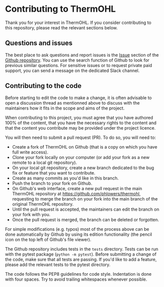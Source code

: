 <!--
SPDX-FileCopyrightText: 2025 RTE (https://www.rte-france.com)

This Source Code Form is subject to the terms of the Mozilla Public
License, v. 2.0. If a copy of the MPL was not distributed with this
file, You can obtain one at http://mozilla.org/MPL/2.0/.
SPDX-License-Identifier: MPL-2.0
-->

# Contributing to ThermOHL

Thank you for your interest in ThermOHL.
If you consider contributing to this repository, please read the relevant sections below.

## Questions and issues

The best place to ask questions and report issues is the [Issue](https://github.com/phlowers/thermohl/issues/) section of the [Github repository](https://github.com/phlowers/thermohl).
You can use the search function of Github to look for previous similar questions.
For sensitive issues or to request private paid support, you can send a message on the dedicated Slack channel.

## Contributing to the code

Before starting to edit the code to make a change, it is often advisable to open a discussion thread as mentionned above to discuss with the maintainers how it fits in the scope and aims of the project.

When contributing to this project, you must agree that you have authored 100% of the content, that you have the necessary rights to the content and that the content you contribute may be provided under the project licence.

You will then need to submit a pull request (PR). To do so, you will need to:
- Create a fork of ThermOHL on Github (that is a copy on which you have full write access).
- Clone your fork locally on your computer (or add your fork as a new remote to a local git repository).
- On your local git repository, create a new branch dedicated to the bug fix or feature that you want to contribute.
- Create as many commits as you'd like in this branch.
- Push the branch to your fork on Github.
- On Github's web interface, create a new pull request in the main ThermOHL repository at https://github.com/phlowers/thermohl, requesting to merge the branch on your fork into the main branch of the original ThermOHL repository.
- Until the pull request is accepted, the maintainers can edit the branch on your fork with you.
- Once the pull request is merged, the branch can be deleted or forgotten.

For simple modifications (e.g. typos) most of the process above can be done automatically by Github by using its edition functionality (the pencil icon on the top left of Github's file viewer).

The Github repository includes tests in the `tests` directory. Tests can be run with the pytest package (`python -m pytest`). Before submitting a change of the code, make sure that all tests are passing. If you'd like to add a feature, please add the relevant tests to the pytest directory.

The code follows the PEP8 guidelines for code style. Indentation is done with four spaces. Try to avoid trailing whitespaces whenever possible.


